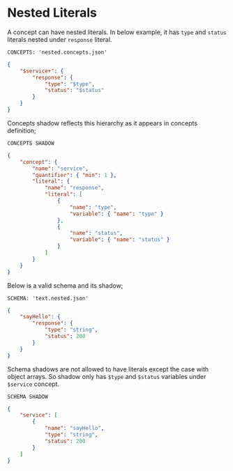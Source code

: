 # Nested Literals

A concept can have nested literals. In below example, it has `type` and `status`
literals nested under `response` literal.

`CONCEPTS: 'nested.concepts.json'`

```json name="nested.concepts.json"
{
    "$service+": {
        "response": {
            "type": "$type",
            "status": "$status"
        }
    }
}
```

Concepts shadow reflects this hierarchy as it appears in concepts definition;

`CONCEPTS SHADOW`

```json name="nested.concepts-shadow.json"
{
    "concept": {
        "name": "service",
        "quantifier": { "min": 1 },
        "literal": {
            "name": "response",
            "literal": [
                {
                    "name": "type",
                    "variable": { "name": "type" }
                },
                {
                    "name": "status",
                    "variable": { "name": "status" }
                }
            ]
        }
    }
}
```

Below is a valid schema and its shadow;

`SCHEMA: 'text.nested.json'`

```json name="text.nested.json"
{
    "sayHello": {
        "response": {
            "type": "string",
            "status": 200
        }
    }
}
```

Schema shadows are not allowed to have literals except the case with object
arrays. So shadow only has `$type` and `$status` variables under `$service`
concept.

`SCHEMA SHADOW`

```json name="text.nested-shadow.json"
{
    "service": [
        {
            "name": "sayHello",
            "type": "string",
            "status": 200
        }
    ]
}
```
